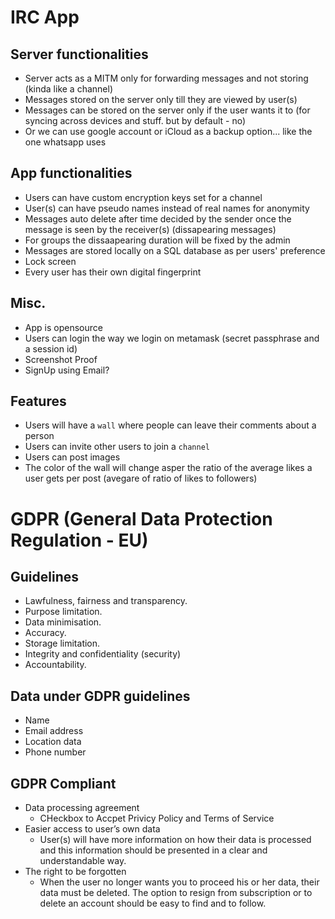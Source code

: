 # IRC App
## Server functionalities
  - Server acts as a MITM only for forwarding messages and not storing (kinda like a channel)
  - Messages stored on the server only till they are viewed by user(s)
  - Messages can be stored on the server only if the user wants it to (for syncing across devices and stuff. but by default - no)
  - Or we can use google account or iCloud as a backup option... like the one whatsapp uses


## App functionalities
  - Users can have custom encryption keys set for a channel
  - User(s) can have pseudo names instead of real names for anonymity
  - Messages auto delete after time decided by the sender once the message is seen by the receiver(s) (dissapearing messages)
  - For groups the dissaapearing duration will be fixed by the admin
  - Messages are stored locally on a SQL database as per users' preference
  - Lock screen
  - Every user has their own digital fingerprint

## Misc.
 - App is opensource
 - Users can login the way we login on metamask (secret passphrase and a session id)
 - Screenshot Proof
 - SignUp using Email?

## Features
  - Users will have a `wall` where people can leave their comments about a person
  - Users can invite other users to join a `channel`
  - Users can post images
  - The color of the wall will change asper the ratio of the average likes a user gets per post (avegare of ratio of likes to followers)

# GDPR (General Data Protection Regulation - EU)
## Guidelines
  - Lawfulness, fairness and transparency.
  - Purpose limitation.
  - Data minimisation.
  - Accuracy.
  - Storage limitation.
  - Integrity and confidentiality (security)
  - Accountability.

## Data under GDPR guidelines
  - Name
  - Email address
  - Location data
  - Phone number

## GDPR Compliant
  -  Data processing agreement 
     - CHeckbox to Accpet Privicy Policy and Terms of Service
  - Easier access to user’s own data
     - User(s) will have more information on how their data is processed and this information should be presented in a clear and understandable way.
  - The right to be forgotten
      - When the user no longer wants you to proceed his or her data, their data must be deleted. The option to resign from subscription or to delete an account should be easy to find and to follow.
